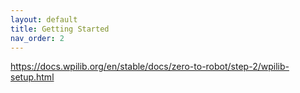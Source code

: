 ```yaml
---
layout: default
title: Getting Started
nav_order: 2
---
```


https://docs.wpilib.org/en/stable/docs/zero-to-robot/step-2/wpilib-setup.html
